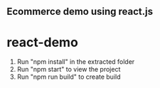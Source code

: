 ## Ecommerce demo using react.js

# react-demo

1) Run "npm install" in the extracted folder
2) Run "npm start" to view the project
2) Run "npm run build" to create build
